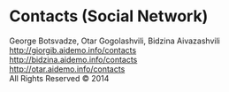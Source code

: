 Contacts (Social Network)
========

George Botsvadze, Otar Gogolashvili, Bidzina Aivazashvili <br/>
http://giorgib.aidemo.info/contacts <br/>
http://bidzina.aidemo.info/contacts <br/>
http://otar.aidemo.info/contacts <br/>
All Rights Reserved &copy; 2014
